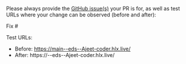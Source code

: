 Please always provide the [GitHub issue(s)](../issues) your PR is for, as well as test URLs where your change can be observed (before and after):

Fix #<gh-issue-id>

Test URLs:
- Before: https://main--eds--Ajeet-coder.hlx.live/
- After: https://<branch>--eds--Ajeet-coder.hlx.live/
